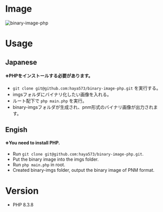 # Image
![binary-image-php](https://github.com/haya573/binary-image-php/assets/55226906/b62927d7-cd9b-4831-b5c2-7dedacfb423b)

# Usage
## Japanese
#### ※PHPをインストールする必要があります。
* `git clone git@github.com:haya573/binary-image-php.git` を実行する。
* imgsフォルダにバイナリ化したい画像を入れる。
* ルート配下で `php main.php` を実行。
* binary-imgsフォルダが生成され、pnm形式のバイナリ画像が出力されます。

## Engish
#### ※You need to install PHP.
* Run `git clone git@github.com:haya573/binary-image-php.git`.
* Put the binary image into the imgs folder.
* Run `php main.php` in root.
* Created binary-imgs folder, output the binary image of PNM format.

# Version
* PHP 8.3.8
